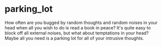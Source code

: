 # parking_lot
How often are you bugged by random thoughts and random noises in your head when all you wish to do is read a book in peace? It's quite easy to block off all external noises, but what about temptations in your head? Maybe all you need is a parking lot for all of your intrusive thoughts.
